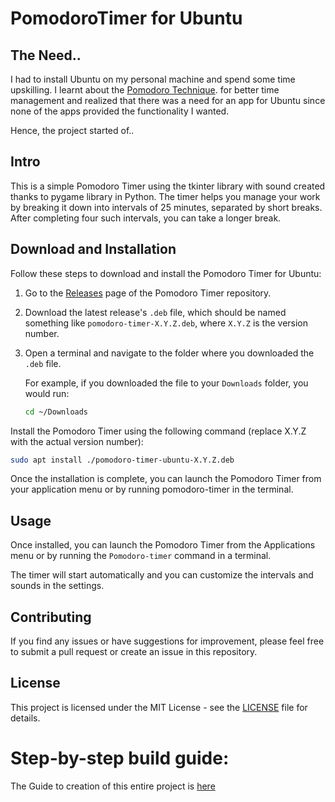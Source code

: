 # PomodoroTimer for Ubuntu 

## The Need..
I had to install Ubuntu on my personal machine and spend some time upskilling. I learnt about the [Pomodoro Technique](https://francescocirillo.com/products/the-pomodoro-technique#method). for better time management and realized that there was a need for an app for Ubuntu since none of the apps provided the functionality I wanted.

Hence, the project started of..

## Intro
This is a simple Pomodoro Timer using the tkinter library with sound created thanks to pygame library in Python. The timer helps you manage your work by breaking it down into intervals of 25 minutes, separated by short breaks. After completing four such intervals, you can take a longer break.

## Download and Installation

Follow these steps to download and install the Pomodoro Timer for Ubuntu:

1. Go to the [Releases](https://github.com/abpanic/PomodoroTimer/releases) page of the Pomodoro Timer repository.

2. Download the latest release's `.deb` file, which should be named something like `pomodoro-timer-X.Y.Z.deb`, where `X.Y.Z` is the version number.

3. Open a terminal and navigate to the folder where you downloaded the `.deb` file.

   For example, if you downloaded the file to your `Downloads` folder, you would run:

   ```bash
   cd ~/Downloads
   ```
Install the Pomodoro Timer using the following command (replace X.Y.Z with the actual version number):

```bash
sudo apt install ./pomodoro-timer-ubuntu-X.Y.Z.deb
```
Once the installation is complete, you can launch the Pomodoro Timer from your application menu or by running pomodoro-timer in the terminal.

## Usage

Once installed, you can launch the Pomodoro Timer from the Applications menu or by running the `Pomodoro-timer` command in a terminal. 

The timer will start automatically and you can customize the intervals and sounds in the settings. 

## Contributing

If you find any issues or have suggestions for improvement, please feel free to submit a pull request or create an issue in this repository.

## License

This project is licensed under the MIT License - see the [LICENSE](LICENSE) file for details.


# Step-by-step build guide:

The Guide to creation of this entire project is [here](https://abpanic.github.io/PomodoroTimer/Building)
